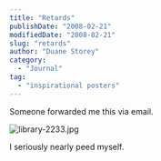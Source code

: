 ```yaml
---
title: "Retards"
publishDate: "2008-02-21"
modifiedDate: "2008-02-21"
slug: "retards"
author: "Duane Storey"
category:
  - "Journal"
tag:
  - "inspirational posters"
---
```


Someone forwarded me this via email.

![library-2233.jpg](http://www.migratorynerd.com/wp-content/uploads/2008/02/library-2233.jpg)

I seriously nearly peed myself.